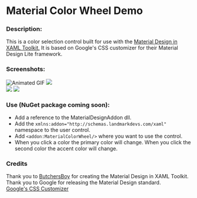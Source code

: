# Material Color Wheel Demo

### Description:
This is a color selection control built for use with the [Material Design in XAML Toolkit.](https://github.com/ButchersBoy/MaterialDesignInXamlToolkit) It is based on Google's CSS customizer for their Material Design Lite framework.

### Screenshots:
![Animated GIF](https://i.imgsafe.org/2c300059ae.gif)
![](https://i.imgsafe.org/2c09b3d3e8.png)  
![](https://i.imgsafe.org/2aff0a3842.png)
![](https://i.imgsafe.org/2c0babc32b.png)

### Use (NuGet package coming soon):
* Add a reference to the MaterialDesignAddon dll.
* Add the `xmlns:addon="http://schemas.landmarkdevs.com/xaml"` namespace to the user control.
* Add `<addon:MaterialColorWheel/>` where you want to use the control.
* When you click a color the primary color will change. When you click the second color the accent color will change.

### Credits
Thank you to [ButchersBoy](https://github.com/ButchersBoy) for creating the Material Design in XAML Toolkit.  
Thank you to Google for releasing the Material Design standard.  
[Google's CSS Customizer](https://getmdl.io/customize/index.html)